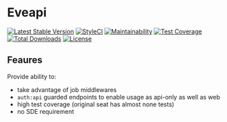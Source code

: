 # Eveapi

[![Latest Stable Version](https://poser.pugx.org/seatplus/eveapi/v/stable)](https://packagist.org/packages/seatplus/eveapi)
[![StyleCI](https://github.styleci.io/repos/184468926/shield?branch=develop)](https://github.styleci.io/repos/184468926)
[![Maintainability](https://api.codeclimate.com/v1/badges/9c06342438c0fb4a4cdc/maintainability)](https://codeclimate.com/github/seatplus/eveapi/maintainability)
[![Test Coverage](https://api.codeclimate.com/v1/badges/9c06342438c0fb4a4cdc/test_coverage)](https://codeclimate.com/github/seatplus/eveapi/test_coverage)
[![Total Downloads](https://poser.pugx.org/seatplus/eveapi/downloads)](https://packagist.org/packages/seatplus/eveapi)
[![License](https://poser.pugx.org/seatplus/eveapi/license)](https://packagist.org/packages/seatplus/eveapi)

## Feaures
Provide ability to:
* take advantage of job middlewares
* `auth:api` guarded endpoints to enable usage as api-only as well as web 
* high test coverage (original seat has almost none tests)
* no SDE requirement

